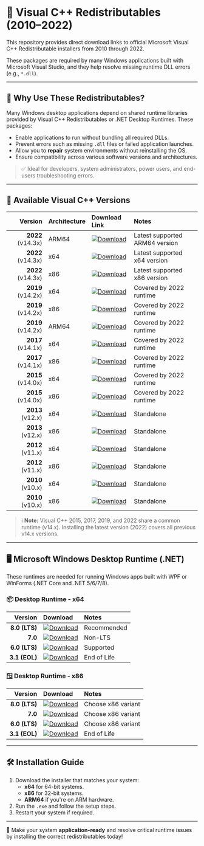# 🧩 Visual C++ Redistributables (2010–2022)

This repository provides direct download links to official Microsoft Visual C++ Redistributable installers from 2010 through 2022.

These packages are required by many Windows applications built with Microsoft Visual Studio, and they help resolve missing runtime DLL errors (e.g., `*.dll`).

---

## 🤔 Why Use These Redistributables?

Many Windows desktop applications depend on shared runtime libraries provided by Visual C++ Redistributables or .NET Desktop Runtimes. These packages:

- Enable applications to run without bundling all required DLLs.
- Prevent errors such as missing `.dll` files or failed application launches.
- Allow you to **repair** system environments without reinstalling the OS.
- Ensure compatibility across various software versions and architectures.

> ✅ Ideal for developers, system administrators, power users, and end-users troubleshooting errors.

---

## 📂 Available Visual C++ Versions

| Version | Architecture | Download Link | Notes |
|--------:|:-------------|:--------------|:------|
| **2022** (v14.3x) | ARM64 | [![Download](https://honey.badgers.space/badge/cloud/DOWNLOAD/green?&icon=https://i.postimg.cc/8cc0mxZM/cloud-download.png&label=&corner_radius=2&theme=tailwind)](https://aka.ms/vs/17/release/vc_redist.arm64.exe) | Latest supported ARM64 version |
| **2022** (v14.3x) | x64   | [![Download](https://honey.badgers.space/badge/cloud/DOWNLOAD/green?&icon=https://i.postimg.cc/8cc0mxZM/cloud-download.png&label=&corner_radius=2&theme=tailwind)](https://aka.ms/vs/17/release/vc_redist.x64.exe)   | Latest supported x64 version |
| **2022** (v14.3x) | x86   | [![Download](https://honey.badgers.space/badge/cloud/DOWNLOAD/green?&icon=https://i.postimg.cc/8cc0mxZM/cloud-download.png&label=&corner_radius=2&theme=tailwind)](https://aka.ms/vs/17/release/vc_redist.x86.exe)   | Latest supported x86 version |
| **2019** (v14.2x) | x64   | [![Download](https://honey.badgers.space/badge/cloud/DOWNLOAD/green?&icon=https://i.postimg.cc/8cc0mxZM/cloud-download.png&label=&corner_radius=2&theme=tailwind)](https://aka.ms/vs/16/release/vc_redist.x64.exe)   | Covered by 2022 runtime |
| **2019** (v14.2x) | x86   | [![Download](https://honey.badgers.space/badge/cloud/DOWNLOAD/green?&icon=https://i.postimg.cc/8cc0mxZM/cloud-download.png&label=&corner_radius=2&theme=tailwind)](https://aka.ms/vs/16/release/vc_redist.x86.exe)   | Covered by 2022 runtime |
| **2019** (v14.2x) | ARM64 | [![Download](https://honey.badgers.space/badge/cloud/DOWNLOAD/green?&icon=https://i.postimg.cc/8cc0mxZM/cloud-download.png&label=&corner_radius=2&theme=tailwind)](https://aka.ms/vs/16/release/vc_redist.arm64.exe) | Covered by 2022 runtime |
| **2017** (v14.1x) | x64   | [![Download](https://honey.badgers.space/badge/cloud/DOWNLOAD/green?&icon=https://i.postimg.cc/8cc0mxZM/cloud-download.png&label=&corner_radius=2&theme=tailwind)](https://aka.ms/vs/15/release/vc_redist.x64.exe)   | Covered by 2022 runtime |
| **2017** (v14.1x) | x86   | [![Download](https://honey.badgers.space/badge/cloud/DOWNLOAD/green?&icon=https://i.postimg.cc/8cc0mxZM/cloud-download.png&label=&corner_radius=2&theme=tailwind)](https://aka.ms/vs/15/release/vc_redist.x86.exe)   | Covered by 2022 runtime |
| **2015** (v14.0x) | x64   | [![Download](https://honey.badgers.space/badge/cloud/DOWNLOAD/green?&icon=https://i.postimg.cc/8cc0mxZM/cloud-download.png&label=&corner_radius=2&theme=tailwind)](https://aka.ms/vs/2015/redist_x64)                 | Covered by 2022 runtime |
| **2015** (v14.0x) | x86   | [![Download](https://honey.badgers.space/badge/cloud/DOWNLOAD/green?&icon=https://i.postimg.cc/8cc0mxZM/cloud-download.png&label=&corner_radius=2&theme=tailwind)](https://aka.ms/vs/2015/redist_x86)                 | Covered by 2022 runtime |
| **2013** (v12.x)  | x64   | [![Download](https://honey.badgers.space/badge/cloud/DOWNLOAD/green?&icon=https://i.postimg.cc/8cc0mxZM/cloud-download.png&label=&corner_radius=2&theme=tailwind)](https://download.microsoft.com/download/1/7/1/1715A68B-5B1C-48A1-8168-FF2E3C40A59C/vcredist_x64.exe) | Standalone |
| **2013** (v12.x)  | x86   | [![Download](https://honey.badgers.space/badge/cloud/DOWNLOAD/green?&icon=https://i.postimg.cc/8cc0mxZM/cloud-download.png&label=&corner_radius=2&theme=tailwind)](https://download.microsoft.com/download/1/7/1/1715A68B-5B1C-48A1-8168-FF2E3C40A59C/vcredist_x86.exe) | Standalone |
| **2012** (v11.x)  | x64   | [![Download](https://honey.badgers.space/badge/cloud/DOWNLOAD/green?&icon=https://i.postimg.cc/8cc0mxZM/cloud-download.png&label=&corner_radius=2&theme=tailwind)](https://download.microsoft.com/download/1/1/3/11365A1B-2450-4D51-8DB6-5D7586B2AB9B/vcredist_x64.exe) | Standalone |
| **2012** (v11.x)  | x86   | [![Download](https://honey.badgers.space/badge/cloud/DOWNLOAD/green?&icon=https://i.postimg.cc/8cc0mxZM/cloud-download.png&label=&corner_radius=2&theme=tailwind)](https://download.microsoft.com/download/1/1/3/11365A1B-2450-4D51-8DB6-5D7586B2AB9B/vcredist_x86.exe) | Standalone |
| **2010** (v10.x)  | x64   | [![Download](https://honey.badgers.space/badge/cloud/DOWNLOAD/green?&icon=https://i.postimg.cc/8cc0mxZM/cloud-download.png&label=&corner_radius=2&theme=tailwind)](https://download.microsoft.com/download/1/6/5/165255e7-1014-4d0a-b094-b6a430a6bffc/vcredist_x64.exe) | Standalone |
| **2010** (v10.x)  | x86   | [![Download](https://honey.badgers.space/badge/cloud/DOWNLOAD/green?&icon=https://i.postimg.cc/8cc0mxZM/cloud-download.png&label=&corner_radius=2&theme=tailwind)](https://download.microsoft.com/download/1/6/5/165255e7-1014-4d0a-b094-b6a430a6bffc/vcredist_x86.exe) | Standalone |

> ℹ️ **Note:** Visual C++ 2015, 2017, 2019, and 2022 share a common runtime (v14.x). Installing the latest version (2022) covers all previous v14.x versions.

---

## 🖥 Microsoft Windows Desktop Runtime (.NET)

These runtimes are needed for running Windows apps built with WPF or WinForms (.NET Core and .NET 5/6/7/8).

### 📦 Desktop Runtime - x64

| Version | Download | Notes |
|--------:|:---------|:------|
| **8.0 (LTS)** | [![Download](https://honey.badgers.space/badge/cloud/DOWNLOAD/green?&icon=https://i.postimg.cc/8cc0mxZM/cloud-download.png&label=&corner_radius=2&theme=tailwind)](https://dotnet.microsoft.com/en-us/download/dotnet/8.0) | Recommended |
| **7.0**        | [![Download](https://honey.badgers.space/badge/cloud/DOWNLOAD/green?&icon=https://i.postimg.cc/8cc0mxZM/cloud-download.png&label=&corner_radius=2&theme=tailwind)](https://dotnet.microsoft.com/en-us/download/dotnet/7.0) | Non-LTS |
| **6.0 (LTS)**  | [![Download](https://honey.badgers.space/badge/cloud/DOWNLOAD/green?&icon=https://i.postimg.cc/8cc0mxZM/cloud-download.png&label=&corner_radius=2&theme=tailwind)](https://dotnet.microsoft.com/en-us/download/dotnet/6.0) | Supported |
| **3.1 (EOL)**  | [![Download](https://honey.badgers.space/badge/cloud/DOWNLOAD/green?&icon=https://i.postimg.cc/8cc0mxZM/cloud-download.png&label=&corner_radius=2&theme=tailwind)](https://dotnet.microsoft.com/en-us/download/dotnet/3.1) | End of Life |

### 🪟 Desktop Runtime - x86

| Version | Download | Notes |
|--------:|:---------|:------|
| **8.0 (LTS)** | [![Download](https://honey.badgers.space/badge/cloud/DOWNLOAD/green?&icon=https://i.postimg.cc/8cc0mxZM/cloud-download.png&label=&corner_radius=2&theme=tailwind)](https://dotnet.microsoft.com/en-us/download/dotnet/8.0) | Choose x86 variant |
| **7.0**        | [![Download](https://honey.badgers.space/badge/cloud/DOWNLOAD/green?&icon=https://i.postimg.cc/8cc0mxZM/cloud-download.png&label=&corner_radius=2&theme=tailwind)](https://dotnet.microsoft.com/en-us/download/dotnet/7.0) | Choose x86 variant |
| **6.0 (LTS)**  | [![Download](https://honey.badgers.space/badge/cloud/DOWNLOAD/green?&icon=https://i.postimg.cc/8cc0mxZM/cloud-download.png&label=&corner_radius=2&theme=tailwind)](https://dotnet.microsoft.com/en-us/download/dotnet/6.0) | Choose x86 variant |
| **3.1 (EOL)**  | [![Download](https://honey.badgers.space/badge/cloud/DOWNLOAD/green?&icon=https://i.postimg.cc/8cc0mxZM/cloud-download.png&label=&corner_radius=2&theme=tailwind)](https://dotnet.microsoft.com/en-us/download/dotnet/3.1) | End of Life |

---

## 🛠 Installation Guide

1. Download the installer that matches your system:
   - **x64** for 64-bit systems.
   - **x86** for 32-bit systems.
   - **ARM64** if you're on ARM hardware.
2. Run the `.exe` and follow the setup steps.
3. Restart your system if required.

---

🧠 Make your system **application-ready** and resolve critical runtime issues by installing the correct redistributables today!
